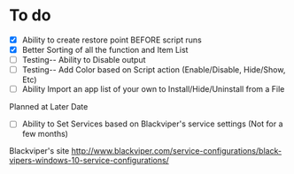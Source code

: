 # To do
- [X] Ability to create restore point BEFORE script runs
- [X] Better Sorting of all the function and Item List
- [ ] Testing-- Ability to Disable output
- [ ] Testing-- Add Color based on Script action (Enable/Disable, Hide/Show, Etc)
- [ ] Ability Import an app list of your own to Install/Hide/Uninstall from a File

Planned at Later Date
- [ ] Ability to Set Services based on Blackviper's service settings (Not for a few months)

Blackviper's site
http://www.blackviper.com/service-configurations/black-vipers-windows-10-service-configurations/
